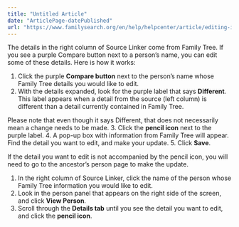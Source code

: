 ```yaml
---
title: "Untitled Article"
date: "ArticlePage-datePublished"
url: "https://www.familysearch.org/en/help/helpcenter/article/editing-information-in-your-family-tree"
---
```


The details in the right column of Source Linker come from Family Tree. If you see a purple Compare button next to a person’s name, you can edit some of these details. Here is how it works:  


 1. Click the purple **Compare button** next to the person’s name whose Family Tree details you would like to edit.
2. With the details expanded, look for the purple label that says **Different**. This label appears when a detail from the source (left column) is different than a detail currently contained in Family Tree. 

Please note that even though it says Different, that does not necessarily mean a change needs to be made.
3. Click the **pencil icon** next to the purple label.
4. A pop\-up box with information from Family Tree will appear. Find the detail you want to edit, and make your update.
5. Click **Save**.

If the detail you want to edit is not accompanied by the pencil icon, you will need to go to the ancestor’s person page to make the update.  


1. In the right column of Source Linker, click the name of the person whose Family Tree information you would like to edit.
2. Look in the person panel that appears on the right side of the screen, and click **View Person**.
3. Scroll through the **Details tab** until you see the detail you want to edit, and click the **pencil icon**.
